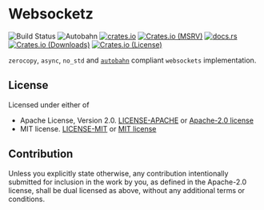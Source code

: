 # Websocketz

![Build Status](https://github.com/JadKHaddad/websocketz/actions/workflows/build-and-test.yml/badge.svg?branch=main)
![Autobahn](https://github.com/JadKHaddad/websocketz/actions/workflows/autobahn.yml/badge.svg?branch=main)
[![crates.io](https://img.shields.io/crates/v/websocketz.svg)](https://crates.io/crates/websocketz)
[![Crates.io (MSRV)](https://img.shields.io/crates/msrv/websocketz)](https://crates.io/crates/websocketz)
[![docs.rs](https://docs.rs/websocketz/badge.svg)](https://docs.rs/websocketz)
[![Crates.io (Downloads)](https://img.shields.io/crates/d/websocketz)](https://crates.io/crates/websocketz)
[![Crates.io (License)](https://img.shields.io/crates/l/websocketz)](https://crates.io/crates/websocketz)

`zerocopy`, `async`, `no_std` and [`autobahn`](https://github.com/crossbario/autobahn-testsuite) compliant `websockets` implementation.

## License

Licensed under either of

- Apache License, Version 2.0. [LICENSE-APACHE](LICENSE-APACHE) or [Apache-2.0 license](http://apache.org/licenses/LICENSE-2.0)
- MIT license. [LICENSE-MIT](LICENSE-MIT) or [MIT license](http://opensource.org/licenses/MIT)

## Contribution

Unless you explicitly state otherwise, any contribution intentionally submitted
for inclusion in the work by you, as defined in the Apache-2.0 license, shall
be dual licensed as above, without any additional terms or conditions.
